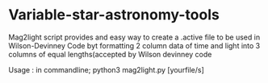 # Variable-star-astronomy-tools


Mag2light script provides and easy way to create a .active file to be used in
Wilson-Devinney Code byt formatting 2 column data of time and light
into 3 columns of equal lengths(accepted by Wilson devinney code 


Usage : in commandline; 
python3 mag2light.py [yourfile/s]
